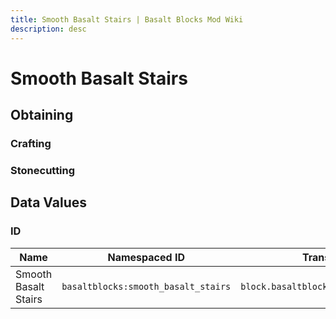 ```yaml
---
title: Smooth Basalt Stairs | Basalt Blocks Mod Wiki
description: desc
---
```


# Smooth Basalt Stairs

<InvSlot id="basaltblocks:smooth_basalt_stairs" />

## Obtaining

### Crafting

<ShapedRecipe
a1="smooth_basalt" b1="" c1=""
a2="smooth_basalt" b2="smooth_basalt" c2=""
a3="smooth_basalt" b3="smooth_basalt" c3="smooth_basalt"
output="basaltblocks:smooth_basalt_stairs"
:count="4"/>

### Stonecutting

<StonecutterRecipe
input="smooth_basalt"
output="basaltblocks:smooth_basalt_stairs"
:count="1"/>

## Data Values

### ID

| Name                 | Namespaced ID                       | Translation Key                           |
| -------------------- | ----------------------------------- | ----------------------------------------- |
| Smooth Basalt Stairs | `basaltblocks:smooth_basalt_stairs` | `block.basaltblocks.smooth_basalt_stairs` |
